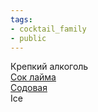 ```yaml
---
tags:
- cocktail_family
- public
---
```


Крепкий алкоголь  
[Сок лайма](%D0%A1%D0%BE%D0%BA%20%D0%BB%D0%B0%D0%B9%D0%BC%D0%B0.md)  
[Содовая](%D0%A1%D0%BE%D0%B4%D0%BE%D0%B2%D0%B0%D1%8F.md)  
Ice
